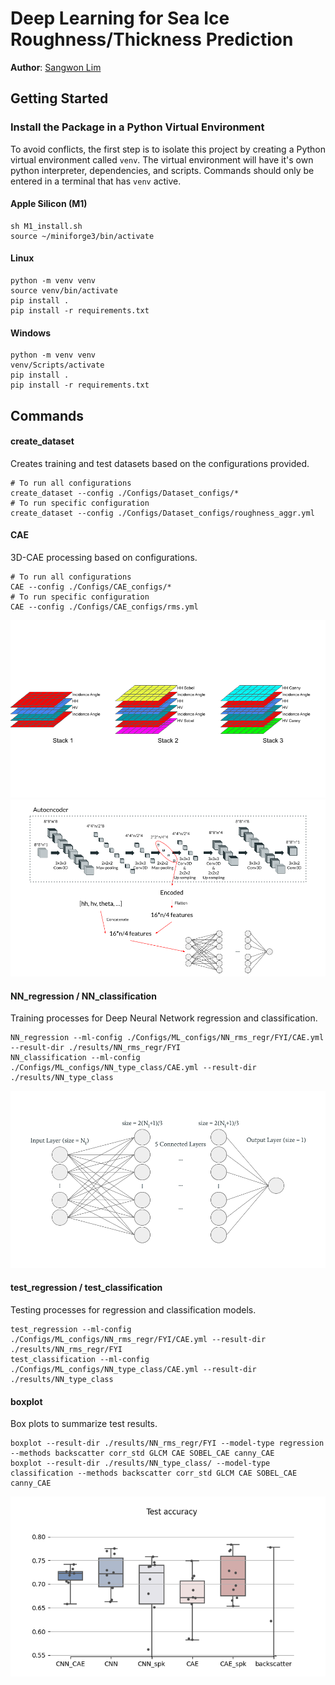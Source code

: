 # Deep Learning for Sea Ice Roughness/Thickness Prediction

**Author**: [Sangwon Lim](https://github.com/sum1lim)

## Getting Started

### Install the Package in a Python Virtual Environment

To avoid conflicts, the first step is to isolate this project by creating a Python virtual environment called ```venv```. The virtual environment will have it's own python interpreter, dependencies, and scripts. Commands should only be entered in a terminal that has ```venv``` active. 

#### Apple Silicon (M1)
```
sh M1_install.sh
source ~/miniforge3/bin/activate
```

#### Linux
```
python -m venv venv
source venv/bin/activate
pip install .
pip install -r requirements.txt
```

#### Windows
```
python -m venv venv
venv/Scripts/activate
pip install .
pip install -r requirements.txt
```

## Commands

#### create_dataset
Creates training and test datasets based on the configurations provided.
```
# To run all configurations
create_dataset --config ./Configs/Dataset_configs/*
# To run specific configuration
create_dataset --config ./Configs/Dataset_configs/roughness_aggr.yml
```

#### CAE
3D-CAE processing based on configurations.
```
# To run all configurations
CAE --config ./Configs/CAE_configs/*
# To run specific configuration
CAE --config ./Configs/CAE_configs/rms.yml
```
![alt text](https://github.com/sum1lim/sea-ice-SAR/blob/master/images/layer_stacks.png)
![alt text](https://github.com/sum1lim/sea-ice-SAR/blob/master/images/CAE.png)

#### NN_regression / NN_classification
Training processes for Deep Neural Network regression and classification.
```
NN_regression --ml-config ./Configs/ML_configs/NN_rms_regr/FYI/CAE.yml --result-dir ./results/NN_rms_regr/FYI
NN_classification --ml-config ./Configs/ML_configs/NN_type_class/CAE.yml --result-dir ./results/NN_type_class
```
![alt text](https://github.com/sum1lim/sea-ice-SAR/blob/master/images/NN.png)

#### test_regression / test_classification
Testing processes for regression and classification models.
```
test_regression --ml-config ./Configs/ML_configs/NN_rms_regr/FYI/CAE.yml --result-dir ./results/NN_rms_regr/FYI
test_classification --ml-config ./Configs/ML_configs/NN_type_class/CAE.yml --result-dir ./results/NN_type_class
```

#### boxplot
Box plots to summarize test results.
```
boxplot --result-dir ./results/NN_rms_regr/FYI --model-type regression --methods backscatter corr_std GLCM CAE SOBEL_CAE canny_CAE
boxplot --result-dir ./results/NN_type_class/ --model-type classification --methods backscatter corr_std GLCM CAE SOBEL_CAE canny_CAE
```
![alt text](https://github.com/sum1lim/sea-ice-SAR/blob/master/results/NN_type_class/Test%20accuracy.png)
